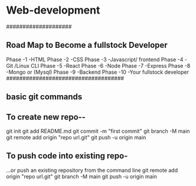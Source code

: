 # Web-development
####################

Road Map to Become a fullstock Developer
----------------------------------------

Phase -1  -HTML
Phase -2  -CSS
Phase -3  -Javascript/ frontend
Phase -4  -Git /Linux CLI
Phase -5  -React
Phase -6  -Node
Phase -7  -Express
Phase -8  -Mongo or (Mysql)
Phase -9  -Backend
Phase -10 -Your fullstock  developer
####################################

basic git commands
------------------


To create new repo--
--------------------

git init
git add README.md
git commit -m "first commit"
git branch -M main
git remote add origin "repo url.git"
git push -u origin main

To push code into existing repo-
-------------------------------

…or push an existing repository from the command line
git remote add origin "repo url.git"
git branch -M main
git push -u origin main
